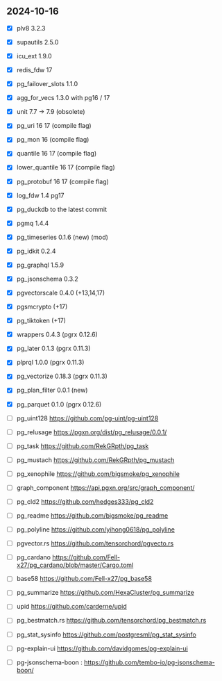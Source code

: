 
## 2024-10-16

- [x] plv8 3.2.3
- [x] supautils 2.5.0
- [x] icu_ext 1.9.0
- [x] redis_fdw 17
- [x] pg_failover_slots 1.1.0
- [x] agg_for_vecs 1.3.0 with pg16 / 17
- [x] unit 7.7 -> 7.9 (obsolete)
- [x] pg_uri 16 17 (compile flag)
- [x] pg_mon 16  (compile flag)
- [x] quantile 16 17  (compile flag)
- [x] lower_quantile 16 17  (compile flag)
- [x] pg_protobuf 16 17  (compile flag)
- [x] log_fdw 1.4 pg17
- [x] pg_duckdb to the latest commit
- [x] pgmq 1.4.4
- [x] pg_timeseries 0.1.6 (new) (mod)
- [x] pg_idkit 0.2.4
- [x] pg_graphql 1.5.9
- [x] pg_jsonschema 0.3.2
- [x] pgvectorscale 0.4.0 (+13,14,17)
- [x] pgsmcrypto (+17)
- [x] pg_tiktoken (+17)
- [x] wrappers 0.4.3 (pgrx 0.12.6)
- [x] pg_later 0.1.3 (pgrx 0.11.3)
- [x] plprql 1.0.0 (pgrx 0.11.3)
- [x] pg_vectorize 0.18.3 (pgrx 0.11.3)
- [x] pg_plan_filter 0.0.1 (new)
- [x] pg_parquet 0.1.0 (pgrx 0.12.6)

- [ ] pg_uint128 https://github.com/pg-uint/pg-uint128
- [ ] pg_relusage https://pgxn.org/dist/pg_relusage/0.0.1/
- [ ] pg_task https://github.com/RekGRpth/pg_task
- [ ] pg_mustach https://github.com/RekGRpth/pg_mustach
- [ ] pg_xenophile https://github.com/bigsmoke/pg_xenophile
- [ ] graph_component https://api.pgxn.org/src/graph_component/
- [ ] pg_cld2 https://github.com/hedges333/pg_cld2
- [ ] pg_readme https://github.com/bigsmoke/pg_readme

- [ ] pg_polyline https://github.com/yihong0618/pg_polyline
- [ ] pgvector.rs https://github.com/tensorchord/pgvecto.rs
- [ ] pg_cardano https://github.com/Fell-x27/pg_cardano/blob/master/Cargo.toml
- [ ] base58 https://github.com/Fell-x27/pg_base58
- [ ] pg_summarize https://github.com/HexaCluster/pg_summarize
- [ ] upid https://github.com/carderne/upid
- [ ] pg_bestmatch.rs https://github.com/tensorchord/pg_bestmatch.rs
- [ ] pg_stat_sysinfo https://github.com/postgresml/pg_stat_sysinfo
- [ ] pg-explain-ui https://github.com/davidgomes/pg-explain-ui


- [ ] pg-jsonschema-boon : https://github.com/tembo-io/pg-jsonschema-boon/